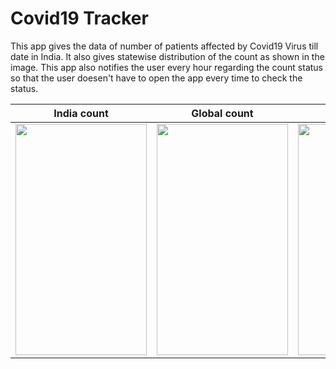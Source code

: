 

# Covid19 Tracker
This app gives the data of number of patients affected by Covid19 Virus till date in India. It also gives statewise distribution of the count as shown in the image. This app also notifies the user every hour regarding the count status so that the user doesen't have to open the app every time to check the status.



| India count |Global count  |Notification|Search place|
|--|--|--|--|
| <img src="https://user-images.githubusercontent.com/45118110/80280012-de813600-871e-11ea-9130-7898c799660b.png" width="210" height="370" /> | <img src="https://user-images.githubusercontent.com/45118110/80280012-de813600-871e-11ea-9130-7898c799660b.png" width="210" height="370" /> |<img src="https://user-images.githubusercontent.com/45118110/80280065-3cae1900-871f-11ea-8d36-f3a23d2188bf.png" width="210" height="370" />|<img src="https://user-images.githubusercontent.com/45118110/80280330-083b5c80-8721-11ea-8685-1e9cb912db57.png" width="210" height="370" />|

